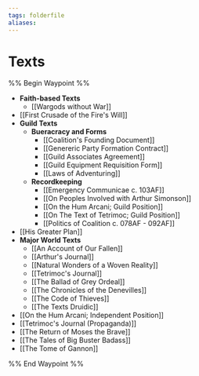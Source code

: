 ```yaml
---
tags: folderfile
aliases:
---
```


# Texts
%% Begin Waypoint %%
- **Faith-based Texts**
	- [[Wargods without War]]
- [[First Crusade of the Fire's Will]]
- **Guild Texts**
	- **Bueracracy and Forms**
		- [[Coalition's Founding Document]]
		- [[Genereric Party Formation Contract]]
		- [[Guild Associates Agreement]]
		- [[Guild Equipment Requisition Form]]
		- [[Laws of Adventuring]]
	- **Recordkeeping**
		- [[Emergency Communicae c. 103AF]]
		- [[On Peoples Involved with Arthur Simonson]]
		- [[On the Hum Arcani; Guild Position]]
		- [[On The Text of Tetrimoc; Guild Position]]
		- [[Politics of Coalition c. 078AF - 092AF]]
- [[His Greater Plan]]
- **Major World Texts**
	- [[An Account of Our Fallen]]
	- [[Arthur's Journal]]
	- [[Natural Wonders of a Woven Reality]]
	- [[Tetrimoc's Journal]]
	- [[The Ballad of Grey Ordeal]]
	- [[The Chronicles of the Denevilles]]
	- [[The Code of Thieves]]
	- [[The Texts Druidic]]
- [[On the Hum Arcani; Independent Position]]
- [[Tetrimoc's Journal (Propaganda)]]
- [[The Return of Moses the Brave]]
- [[The Tales of Big Buster Badass]]
- [[The Tome of Gannon]]

%% End Waypoint %%
